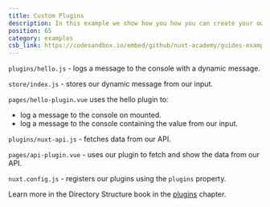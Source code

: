 ```yaml
---
title: Custom Plugins
description: In this example we show how you how you can create your own plugin
position: 65
category: examples
csb_link: https://codesandbox.io/embed/github/nuxt-academy/guides-examples/tree/master/04_directory_structure/12_plugins_custom_plugin
---
```


<example-intro></example-intro>

`plugins/hello.js` - logs a message to the console with a dynamic message.

`store/index.js` - stores our dynamic message from our input.

`pages/hello-plugin.vue` uses the hello plugin to:

- log a message to the console on mounted.
- log a message to the console containing the value from our input.

`plugins/nuxt-api.js` - fetches data from our API.

`pages/api-plugin.vue` - uses our plugin to fetch and show the data from our API.

`nuxt.config.js` - registers our plugins using the `plugins` property.

<base-alert type="next">

Learn more in the Directory Structure book in the [plugins](/guides/directory-structure/plugins#inject-in-root--context) chapter.

</base-alert>

<code-sandbox :src="csb_link"></code-sandbox>

